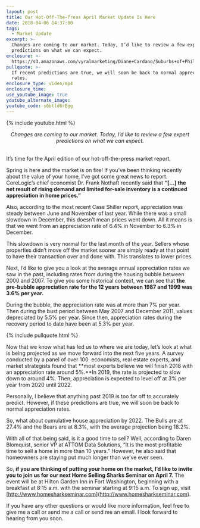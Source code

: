 ```yaml
---
layout: post
title: Our Hot-Off-The-Press April Market Update Is Here
date: 2018-04-06 14:37:00
tags:
  - Market Update
excerpt: >-
  Changes are coming to our market. Today, I’d like to review a few expert
  predictions on what we can expect.
enclosure: >-
  https://s3.amazonaws.com/vyralmarketing/Diane+Cardano/Suburbs+of+Philadelphia+Real+Estate+The+future+of+our+market+revealed.mp4
pullquote: >-
  If recent predictions are true, we will soon be back to normal appreciation
  rates.
enclosure_type: video/mp4
enclosure_time:
use_youtube_image: true
youtube_alternate_image:
youtube_code: s6btld6rEgg
---
```


{% include youtube.html %}

<center><em>Changes are coming to our market. Today, I&rsquo;d like to review a few expert predictions on what we can expect.</em></center>

<center>&nbsp;</center>

It’s time for the April edition of our hot-off-the-press market report.

Spring is here and the market is on fire! If you’ve been thinking recently about the value of your home, I’ve got some great news to report. CoreLogic’s chief economist Dr. Frank Nothaft recently said that **“[…] the net result of rising demand and limited for-sale inventory is a continued appreciation in home prices.”**

Also, according to the most recent Case Shiller report, appreciation was steady between June and November of last year. While there was a small slowdown in December, this doesn’t mean prices went down. All it means is that we went from an appreciation rate of 6.4% in November to 6.3% in December.

This slowdown is very normal for the last month of the year. Sellers whose properties didn’t move off the market sooner are simply ready at that point to have their transaction over and done with. This translates to lower prices.

Next, I’d like to give you a look at the average annual appreciation rates we saw in the past, including rates from during the housing bubble between 2000 and 2007. To give you some historical context, we can see that **the pre-bubble appreciation rate for the 12 years between 1987 and 1999 was 3.6% per year.**

During the bubble, the appreciation rate was at more than 7% per year. Then during the bust period between May 2007 and December 2011, values depreciated by 5.5% per year. Since then, appreciation rates during the recovery period to date have been at 5.3% per year.

{% include pullquote.html %}

Now that we know what has led us to where we are today, let’s look at what is being projected as we move forward into the next five years. A survey conducted by a panel of over 100  economists, real estate experts, and market strategists found that **most experts believe we will finish 2018 with an appreciation rate around 5%.**In 2019, the rate is projected to slow down to around 4%. Then, appreciation is expected to level off at 3% per year from 2020 until 2022.

Personally, I believe that anything past 2019 is too far off to accurately predict. However, if these predictions are true, we will soon be back to normal appreciation rates.

So, what about cumulative house appreciation by 2022. The Bulls are at 27.4% and the Bears are at 8.3%, with the average projection being 18.2%.

With all of that being said, is it a good time to sell? Well, according to Daren Blomquist, senior VP at ATTOM Data Solutions, “It is the most profitable time to sell a home in more than 10 years.” However, he also said that homeowners are staying put much longer than we’ve ever seen.

So, **if you are thinking of putting your home on the market, I’d like to invite you to join us for our next Home Selling Sharks Seminar on April 7.** The event will be at Hilton Garden Inn in Fort Washington, beginning with a breakfast at 8:15 a.m. with the seminar starting at 9:15 a.m. To sign up, visit [http://www.homesharkseminar.com](http://www.homesharkseminar.com).

If you have any other questions or would like more information, feel free to give me a call or send me a call or send me an email. I look forward to hearing from you soon.<br>